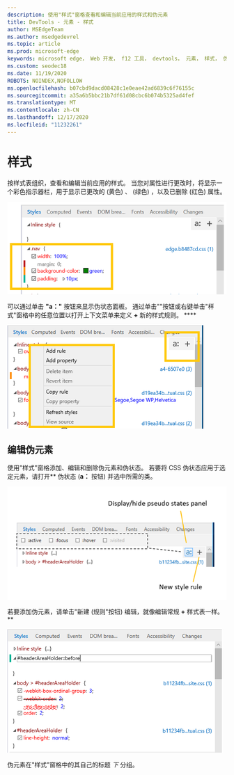 ```yaml
---
description: 使用"样式"窗格查看和编辑当前应用的样式和伪元素
title: DevTools - 元素 - 样式
author: MSEdgeTeam
ms.author: msedgedevrel
ms.topic: article
ms.prod: microsoft-edge
keywords: microsoft edge， Web 开发， f12 工具， devtools， 元素， 样式， 伪状态， 伪类， 伪元素
ms.custom: seodec18
ms.date: 11/19/2020
ROBOTS: NOINDEX,NOFOLLOW
ms.openlocfilehash: b07cbd9dacd08428c1e0eae42ad6839c6f76155c
ms.sourcegitcommit: a35a6b5bbc21b7df61d08cbc6b074b5325ad4fef
ms.translationtype: MT
ms.contentlocale: zh-CN
ms.lasthandoff: 12/17/2020
ms.locfileid: "11232261"
---
```

# 样式

按样式表组织，查看和编辑当前应用的样式。  当您对属性进行更改时，将显示一个彩色指示器栏，用于显示已更改的 (黄色) 、 (绿色) ，以及已删除 (红色) 属性。

![样式窗格](../media/elements_styles.png)

可以通过单击 **"a："** 按钮来显示伪状态面板。 通过单击""按钮或右键单击"样式"窗格中的任意位置以打开上下文菜单来定义 **+** 新的样式规则。 ****

![样式窗格按钮和上下文菜单](../media/elements_styles_buttons.png)

## 编辑伪元素

使用"样式"窗格添加、编辑和删除伪元素和伪状态。 若要将 CSS 伪状态应用于选定元素，请打开** 伪状态 (**a：** 按钮) 并选中所需的类。

![样式窗格中的伪类](../media/elements_styles_pseudo_states.png)

若要添加伪元素，请单击"新建 (规则"按钮) 编辑，就像编辑常规 **+** 样式表一样。 **

![从"样式"窗格添加伪元素](../media/elements_styles_pseudo_element.png)

伪元素在"样式"窗格中的其自己的标题 *下* 分组。
